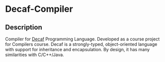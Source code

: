 # Decaf-Compiler
## Description

Compiler for [Decaf](https://ocw.mit.edu/courses/electrical-engineering-and-computer-science/6-035-computer-language-engineering-spring-2010/projects/MIT6_035S10_decaf.pdf) 
Programming Language. Developed as a course project for Compilers course.
Decaf  is  a  strongly-typed,  object-oriented  language  with  support  for  inheritance  and  encapsulation. By design, it has many similarities with C/C++/Java.

